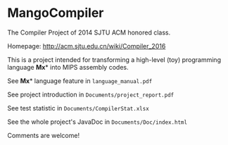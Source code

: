 # MangoCompiler
The Compiler Project of 2014 SJTU ACM honored class.

Homepage: http://acm.sjtu.edu.cn/wiki/Compiler_2016

This is a project intended for transforming a high-level (toy) programming language **Mx*** into MIPS assembly codes.

See **Mx*** language feature in `language_manual.pdf`

See project introduction in `Documents/project_report.pdf`

See test statistic in `Documents/CompilerStat.xlsx`

See the whole project's JavaDoc in `Documents/Doc/index.html`

Comments are welcome!
